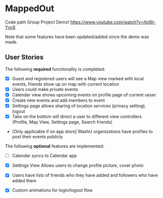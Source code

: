 # MappedOut
Code path Group Project
Demo! https://www.youtube.com/watch?v=jfoI6t-Yvc8

Note that some features have been updated/added since the demo was made.

## User Stories

The following **required** functionality is completed:

- [x] Guest and registered users will see a Map view marked with local events, friends show up on map with current location
- [x] Users could make private events
- [x] Calendar view shows upcoming events on profile page of current ueser
- [x] Create new events and add members to event 
- [x] Settings page allows sharing of location services (privacy setting), logout 
- [x] Tabs on the bottom will direct a user to different view controllers (Profile, Map View, Settings page, Search friends)
- [Only applicable if on app store] WashU organizations have profiles to post their events publicly

The following **optional** features are implemented:


- [ ] Calendar syncs to Calendar app
- [x] Settings View Allows users to change profile picture, cover photo
- [x] Users have lists of friends who they have added and followers who have added them 
- [x] Custom animations for login/logout flow



